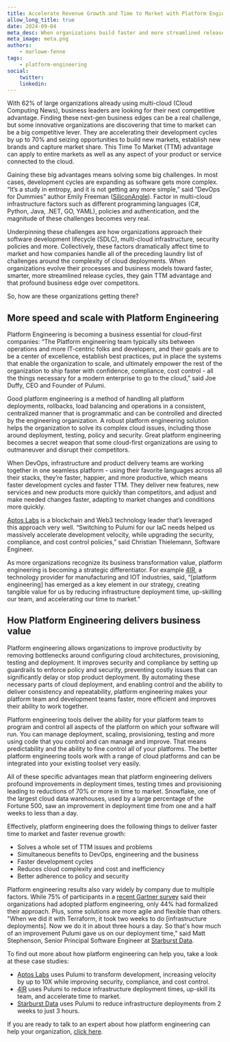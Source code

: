```yaml
---
title: Accelerate Revenue Growth and Time to Market with Platform Engineering
allow_long_title: true
date: 2024-09-04
meta_desc: When organizations build faster and more streamlined release cycles, they gain TTM advantage and a profound business edge over competitors.
meta_image: meta.png
authors:
    - marlowe-fenne
tags:
    - platform-engineering
social:
    twitter:
    linkedin:
---
```


With 62% of large organizations already using multi-cloud (Cloud Computing News), business leaders are looking for their next competitive advantage. Finding these next-gen business edges can be a real challenge, but some innovative organizations are discovering that time to market can be a big competitive lever. They are accelerating their development cycles by up to 70% and seizing opportunities to build new markets, establish new brands and capture market share. This Time To Market (TTM) advantage can apply to entire markets as well as any aspect of your product or service connected to the cloud.

<!--more-->

Gaining these big advantages means solving some big challenges. In most cases, development cycles are expanding as software gets more complex. “It’s a study in entropy, and it is not getting any more simple,” said “DevOps for Dummies” author Emily Freeman ([SiliconAngle](https://siliconangle.com/2021/09/29/devops-dummies-author-emily-freeman-introduces-revolutionary-model-modern-software-development-awsq3/)). Factor in multi-cloud infrastructure factors such as different programming languages (C#, Python, Java, .NET, GO, YAML), policies and authentication, and the magnitude of these challenges becomes very real.

Underpinning these challenges are how organizations approach their software development lifecycle (SDLC), multi-cloud infrastructure, security policies and more. Collectively, these factors dramatically affect time to market and how companies handle all of the preceding laundry list of challenges around the complexity of cloud deployments. When organizations evolve their processes and business models toward faster, smarter, more streamlined release cycles, they gain TTM advantage and that profound business edge over competitors.

So, how are these organizations getting there?

## More speed and scale with Platform Engineering

Platform Engineering is becoming a business essential for cloud-first companies: “The Platform engineering team typically sits between operations and more IT-centric folks and developers, and their goals are to be a center of excellence, establish best practices, put in place the systems that enable the organization to scale, and ultimately empower the rest of the organization to ship faster with confidence, compliance, cost control - all the things necessary for a modern enterprise to go to the cloud,” said Joe Duffy, CEO and Founder of Pulumi.

Good platform engineering is a method of handling all platform deployments, rollbacks, load balancing and operations in a consistent, centralized manner that is programmatic and can be controlled and directed by the engineering organization. A robust platform engineering solution helps the organization to solve its complex cloud issues, including those around deployment, testing, policy and security. Great platform engineering becomes a secret weapon that some cloud-first organizations are using to outmaneuver and disrupt their competitors.

When DevOps, infrastructure and product delivery teams are working together in one seamless platform - using their favorite languages across all their stacks, they’re faster, happier, and more productive, which means faster development cycles and faster TTM. They deliver new features, new services and new products more quickly than competitors, and adjust and make needed changes faster, adapting to market changes and conditions more quickly.

[Aptos Labs](https://www.pulumi.com/case-studies/aptos/) is a blockchain and Web3 technology leader that’s leveraged this approach very well. “Switching to Pulumi for our IaC needs helped us massively accelerate development velocity, while upgrading the security, compliance, and cost control policies,” said Christian Thielemann, Software Engineer.

As more organizations recognize its business transformation value, platform engineering is becoming a strategic differentiator. For example [4IR](https://www.pulumi.com/case-studies/4ir/), a technology provider for manufacturing and IOT industries, said, “[platform engineering] has emerged as a key element in our strategy, creating tangible value for us by reducing infrastructure deployment time, up-skilling our team, and accelerating our time to market.”

## How Platform Engineering delivers business value

Platform engineering allows organizations to improve productivity by removing bottlenecks around configuring cloud architectures, provisioning, testing and deployment. It improves security and compliance by setting up guardrails to enforce policy and security, preventing costly issues that can significantly delay or stop product deployment. By automating these necessary parts of cloud deployment, and enabling control and the ability to deliver consistency and repeatability, platform engineering makes your platform team and development teams faster, more efficient and improves their ability to work together.

Platform engineering tools deliver the ability for your platform team to program and control all aspects of the platform on which your software will run. You can manage deployment, scaling, provisioning, testing and more using code that you control and can manage and improve. That means predictability and the ability to fine control all of your platforms. The better platform engineering tools work with a range of cloud platforms and can be integrated into your existing toolset very easily.

All of these specific advantages mean that platform engineering delivers profound improvements in deployment times, testing times and provisioning leading to reductions of 70% or more in time to market. Snowflake, one of the largest cloud data warehouses, used by a large percentage of the Fortune 500, saw an improvement in deployment time from one and a half weeks to less than a day.

Effectively, platform engineering does the following things to deliver faster time to market and faster revenue growth:

- Solves a whole set of TTM issues and problems
- Simultaneous benefits to DevOps, engineering and the business
- Faster development cycles
- Reduces cloud complexity and cost and inefficiency
- Better adherence to policy and security

Platform engineering results also vary widely by company due to multiple factors. While 75% of participants in a [recent Gartner survey](https://www.gartner.com/en/infrastructure-and-it-operations-leaders/topics/platform-engineering#:~:text=In%20addition%2C%20the%20Backstage%20open,impediments%20to%20speed%20and%20adaptability) said their organizations had adopted platform engineering, only 44% had formalized their approach. Plus, some solutions are more agile and flexible than others. "When we did it with Terraform, it took two weeks to do [infrastructure deployments]. Now we do it in about three hours a day. So that's how much of an improvement Pulumi gave us on our deployment time," said Matt Stephenson, Senior Principal Software Engineer at [Starburst Data](https://www.pulumi.com/case-studies/starburst/).

To find out more about how platform engineering can help you, take a look at these case studies:

- [Aptos Labs](https://www.pulumi.com/case-studies/aptos/) uses Pulumi to transform development, increasing velocity by up to 10X while improving security, compliance, and cost control.
- [4IR](https://www.pulumi.com/case-studies/aptos/) uses Pulumi to reduce infrastructure deployment times, up-skill its team, and accelerate time to market.
- [Starburst Data](https://www.pulumi.com/case-studies/starburst/) uses Pulumi to reduce infrastructure deployments from 2 weeks to just 3 hours.

If you are ready to talk to an expert about how platform engineering can help your organization, [click here](https://www.pulumi.com/contact/?form=sales).
